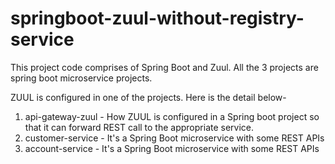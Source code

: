 # springboot-zuul-without-registry-service
This project code comprises of Spring Boot and Zuul. All the 3 projects are spring boot microservice projects. 

ZUUL is configured in one of the projects. Here is the detail below-  

1. api-gateway-zuul - How ZUUL is configured in a Spring boot project so that it can forward REST call to the appropriate service.  
2. customer-service - It's a Spring Boot microservice with some REST APIs  
3. account-service - It's a Spring Boot microservice with some REST APIs
